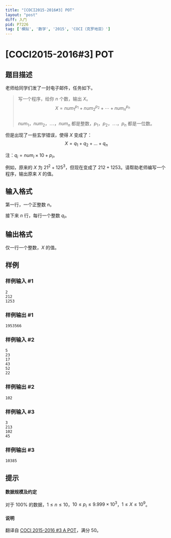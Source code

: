```yaml
---
title: "[COCI2015-2016#3] POT"
layout: "post"
diff: 入门
pid: P7226
tag: ['模拟', '数学', '2015', 'COCI（克罗地亚）']
---
```

# [COCI2015-2016#3] POT
## 题目描述

老师给同学们发了一封电子邮件，任务如下。

> 写一个程序，给你 $n$ 个数，输出 $X$。      
> $$X = num_1^{p_1} + num_2^{p_2} + \cdots + num_n^{p_n}$$         
> $num_1$，$num_2$，$\cdots$，$num_n$ 都是整数，$p_1$，$p_2$，$\cdots$，$p_n$ 都是一位数。    

但是出现了一些玄学错误，使得 $X$ 变成了：
$$X = q_1 + q_2 +... + q_n$$

注：$q_i = num_i \times 10 + p_i$。

例如，原来的 $X$ 为 $21^2+125^3$，但现在变成了 $212+1253$。请帮助老师编写一个程序，输出原来 $X$ 的值。

## 输入格式

第一行，一个正整数 $n$。

接下来 $n$ 行，每行一个整数 $q_i$。
## 输出格式

仅一行一个整数，$X$ 的值。
## 样例

### 样例输入 #1
```
2
212
1253

```
### 样例输出 #1
```
1953566
```
### 样例输入 #2
```
5
23
17
43
52
22

```
### 样例输出 #2
```
102
```
### 样例输入 #3
```
3
213
102
45

```
### 样例输出 #3
```
10385
```
## 提示

#### 数据规模及约定

对于 $100\%$ 的数据，$1 \le n \le 10$，$10 \le p_i \le 9.999 \times 10 ^ 3$，$1 \leq X \leq 10 ^ 9$。

#### 说明
翻译自 [COCI 2015-2016 #3 A POT](https://hsin.hr/coci/archive/2015_2016/contest3_tasks.pdf)，满分 50。
